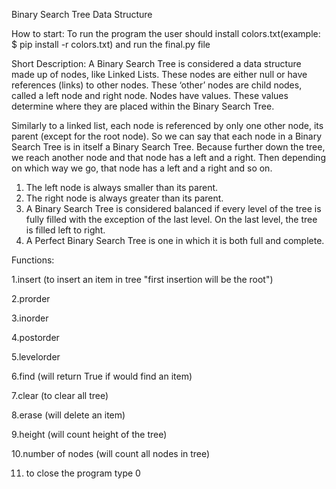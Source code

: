 

Binary Search Tree Data Structure

How to start: To run the program the user should install colors.txt(example: $ pip install -r colors.txt) and run the final.py file



Short Description: A Binary Search Tree  is considered a data structure made up of nodes, like Linked Lists. 
These nodes are either null or have references (links) to other nodes. 
These ‘other’ nodes are child nodes, called a left node and right node. 
Nodes have values. 
These values determine where they are placed within the Binary Search Tree.

Similarly to a linked list, each node is referenced by only one other node, its parent (except for the root node). 
So we can say that each node in a Binary Search Tree is in itself a Binary Search Tree. Because further down the tree, we reach another node and that node has a left and a right. 
Then depending on which way we go, that node has a left and a right and so on.
1. The left node is always smaller than its parent.
2. The right node is always greater than its parent.
3. A Binary Search Tree is considered balanced if every level of the tree is fully filled with the exception of the last level. 
 On the last level, the tree is filled left to right.
4. A Perfect Binary Search Tree is one in which it is both full and complete.

Functions: 

1.insert (to insert an item in tree "first insertion will be the root")

2.prorder

3.inorder

4.postorder

5.levelorder

6.find (will return True if would find an item)

7.clear (to clear all tree)

8.erase (will delete an item)

9.height (will count height of the tree)

10.number of nodes (will count all nodes in tree)

11. to close the program type 0
